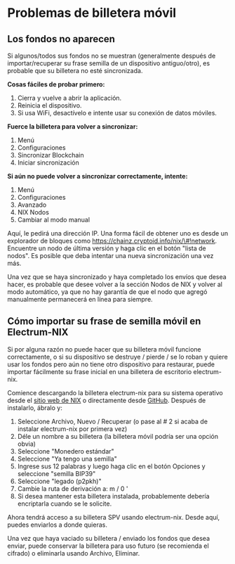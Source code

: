 # Problemas de billetera móvil

## **Los fondos no aparecen**

Si algunos/todos sus fondos no se muestran \(generalmente después de importar/recuperar su frase semilla de un dispositivo antiguo/otro\), es probable que su billetera no esté sincronizada.

**Cosas fáciles de probar primero:**

1. Cierra y vuelve a abrir la aplicación.  
2. Reinicia el dispositivo.  
3. Si usa WiFi, desactívelo e intente usar su conexión de datos móviles.

**Fuerce la billetera para volver a sincronizar:**

1. Menú  
2. Configuraciones  
3. Sincronizar Blockchain  
4. Iniciar sincronización

**Si aún no puede volver a sincronizar correctamente, intente:**

1. Menú  
2. Configuraciones  
3. Avanzado  
4. NIX Nodos  
5. Cambiar al modo manual

Aquí, le pedirá una dirección IP. Una forma fácil de obtener uno es desde un explorador de bloques como https://chainz.cryptoid.info/nix/\#!network. Encuentre un nodo de última versión y haga clic en el botón "lista de nodos". Es posible que deba intentar una nueva sincronización una vez más.

Una vez que se haya sincronizado y haya completado los envíos que desea hacer, es probable que desee volver a la sección Nodos de NIX y volver al modo automático, ya que no hay garantía de que el nodo que agregó manualmente permanecerá en línea para siempre.

## **Cómo importar su frase de semilla móvil en Electrum-NIX**

Si por alguna razón no puede hacer que su billetera móvil funcione correctamente, o si su dispositivo se destruye / pierde / se lo roban y quiere usar los fondos pero aún no tiene otro dispositivo para restaurar, puede importar fácilmente su frase inicial en una billetera de escritorio electrum-nix.

Comience descargando la billetera electrum-nix para su sistema operativo desde el [sitio web de NIX](https://nixplatform.io/wallet) o directamente desde [GitHub](https://github.com/NixPlatform/electrum-nix/releases). Después de instalarlo, ábralo y:

1. Seleccione Archivo, Nuevo / Recuperar \(o pase al \# 2 si acaba de instalar electrum-nix por primera vez\)  
2. Déle un nombre a su billetera \(la billetera móvil podría ser una opción obvia\)  
3. Seleccione "Monedero estándar"  
4. Seleccione "Ya tengo una semilla"  
5. Ingrese sus 12 palabras y luego haga clic en el botón Opciones y seleccione "semilla BIP39"  
6. Seleccione "legado \(p2pkh\)"  
7. Cambie la ruta de derivación a: m / 0 '  
8. Si desea mantener esta billetera instalada, probablemente debería encriptarla cuando se le solicite.

Ahora tendrá acceso a su billetera SPV usando electrum-nix. Desde aquí, puedes enviarlos a donde quieras.

Una vez que haya vaciado su billetera / enviado los fondos que desea enviar, puede conservar la billetera para uso futuro \(se recomienda el cifrado\) o eliminarla usando Archivo, Eliminar.

